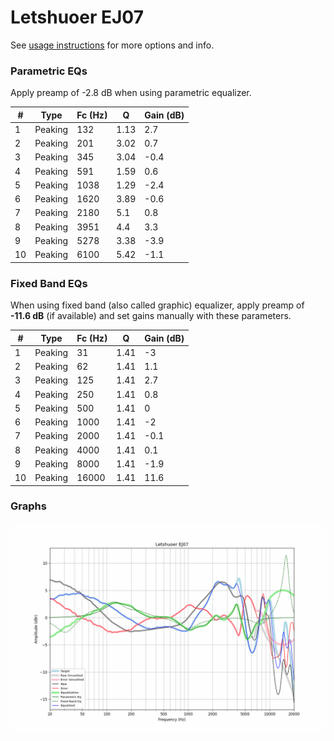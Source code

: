 # Letshuoer EJ07
See [usage instructions](https://github.com/jaakkopasanen/AutoEq#usage) for more options and info.

### Parametric EQs
Apply preamp of -2.8 dB when using parametric equalizer.

|   # | Type    |   Fc (Hz) |    Q |   Gain (dB) |
|-----|---------|-----------|------|-------------|
|   1 | Peaking |       132 | 1.13 |         2.7 |
|   2 | Peaking |       201 | 3.02 |         0.7 |
|   3 | Peaking |       345 | 3.04 |        -0.4 |
|   4 | Peaking |       591 | 1.59 |         0.6 |
|   5 | Peaking |      1038 | 1.29 |        -2.4 |
|   6 | Peaking |      1620 | 3.89 |        -0.6 |
|   7 | Peaking |      2180 | 5.1  |         0.8 |
|   8 | Peaking |      3951 | 4.4  |         3.3 |
|   9 | Peaking |      5278 | 3.38 |        -3.9 |
|  10 | Peaking |      6100 | 5.42 |        -1.1 |

### Fixed Band EQs
When using fixed band (also called graphic) equalizer, apply preamp of **-11.6 dB** (if available) and set gains manually with these parameters.

|   # | Type    |   Fc (Hz) |    Q |   Gain (dB) |
|-----|---------|-----------|------|-------------|
|   1 | Peaking |        31 | 1.41 |        -3   |
|   2 | Peaking |        62 | 1.41 |         1.1 |
|   3 | Peaking |       125 | 1.41 |         2.7 |
|   4 | Peaking |       250 | 1.41 |         0.8 |
|   5 | Peaking |       500 | 1.41 |         0   |
|   6 | Peaking |      1000 | 1.41 |        -2   |
|   7 | Peaking |      2000 | 1.41 |        -0.1 |
|   8 | Peaking |      4000 | 1.41 |         0.1 |
|   9 | Peaking |      8000 | 1.41 |        -1.9 |
|  10 | Peaking |     16000 | 1.41 |        11.6 |

### Graphs
![](./Letshuoer%20EJ07.png)
